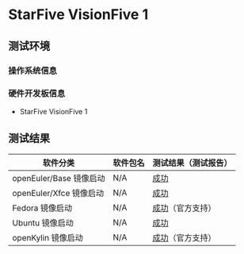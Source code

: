 # StarFive VisionFive 1

## 测试环境

### 操作系统信息

### 硬件开发板信息

- StarFive VisionFive 1

## 测试结果

| 软件分类                | 软件包名 | 测试结果（测试报告）                   |
|---------------------|----------|------------------------------------|
| openEuler/Base 镜像启动        | N/A      | [成功][oERVBase]                 |
| openEuler/Xfce 镜像启动        | N/A      | [成功][oERVXfce]                 |
| Fedora 镜像启动                | N/A      | [成功][Fedora]（官方支持）         |
| Ubuntu 镜像启动                | N/A      | [成功][Ubuntu]                   |
| openKylin 镜像启动             | N/A      | [成功][oK]（官方支持）               |

[oERVBase]: ./openEuler/README.md
[oERVXfce]: ./openEuler/README.md
[Fedora]: ./Fedora/README.md
[Ubuntu]: ./Ubuntu/README.md
[oK]: ./openKylin/README.md